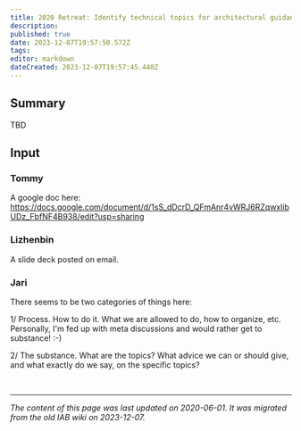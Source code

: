 ```yaml
---
title: 2020 Retreat: Identify technical topics for architectural guidance
description: 
published: true
date: 2023-12-07T19:57:50.572Z
tags: 
editor: markdown
dateCreated: 2023-12-07T19:57:45.440Z
---
```




## Summary
TBD

## Input
### Tommy
A google doc here: https://docs.google.com/document/d/1sS_dDcrD_QFmAnr4vWRJ6RZqwxlibUDz_FbfNF4B938/edit?usp=sharing


### Lizhenbin
A slide deck posted on email.

### Jari
There seems to be two categories of things here:

1/ Process. How to do it. What we are allowed to do, how to organize, etc. Personally, I'm fed up with meta discussions and would rather get to substance! :-)

2/ The substance. What are the topics? What advice we can or should give, and what exactly do we say, on the specific topics?

&nbsp;
&nbsp;
&nbsp;

---

*The content of this page was last updated on 2020-06-01. It was migrated from the old IAB wiki on 2023-12-07.*

